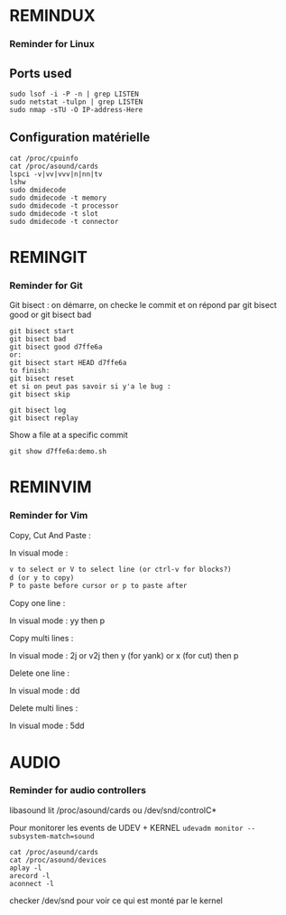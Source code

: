 # REMINDUX
### Reminder for Linux

## Ports used

```
sudo lsof -i -P -n | grep LISTEN 
sudo netstat -tulpn | grep LISTEN
sudo nmap -sTU -O IP-address-Here
```

## Configuration matérielle

```
cat /proc/cpuinfo
cat /proc/asound/cards
lspci -v|vv|vvv|n|nn|tv
lshw
sudo dmidecode
sudo dmidecode -t memory
sudo dmidecode -t processor 
sudo dmidecode -t slot
sudo dmidecode -t connector
```

# REMINGIT
### Reminder for Git

Git bisect : on démarre, on checke le commit et on répond par git bisect good or git bisect bad
```
git bisect start
git bisect bad
git bisect good d7ffe6a
or:
git bisect start HEAD d7ffe6a
to finish:
git bisect reset
et si on peut pas savoir si y'a le bug :
git bisect skip

git bisect log
git bisect replay
```

Show a file at a specific commit
```
git show d7ffe6a:demo.sh
```

# REMINVIM
### Reminder for Vim

Copy, Cut And Paste :

In visual mode :
```asp
v to select or V to select line (or ctrl-v for blocks?)
d (or y to copy)
P to paste before cursor or p to paste after
```



Copy one line :

In visual mode : yy then p

Copy multi lines :

In visual mode : 2j or v2j then y (for yank) or x (for cut) then p

Delete one line :

In visual mode : dd

Delete multi lines :

In visual mode : 5dd

# AUDIO
### Reminder for audio controllers

libasound lit /proc/asound/cards ou /dev/snd/controlC*

Pour monitorer les events de UDEV + KERNEL
`udevadm monitor --subsystem-match=sound`

```
cat /proc/asound/cards
cat /proc/asound/devices
aplay -l
arecord -l
aconnect -l
```

checker /dev/snd pour voir ce qui est monté par le kernel
